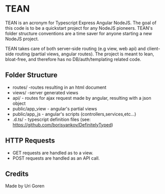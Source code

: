 TEAN
=======
TEAN is an acronym for Typescript Express Angular NodeJS.
The goal of this code is to be a quickstart project for any NodeJS pioneers.
TEAN's folder structure conventions are a time saver for anyone starting a new NodeJS project.

TEAN takes care of both server-side routing (e.g view, web api) and client-side routing (partial views, angular routes).
The project is meant to lean, bloat-free, and therefore has no DB/auth/templating related code.

Folder Structure
--------------
* routes/ -routes resulting in an html document
* views/ -server generated views
* api/ - routes for ajax request made by angular, resulting with a json object
* public/app_view - angular's partial views
* public/app_js - angular's scripts (controllers,services,etc...)
* .d.ts/ - typescript definition files (see: https://github.com/borisyankov/DefinitelyTyped)

HTTP Requests
-------------
* GET requests are handled as to a view.
* POST requests are handled as an API call.

Credits
--------------
Made by Uri Goren